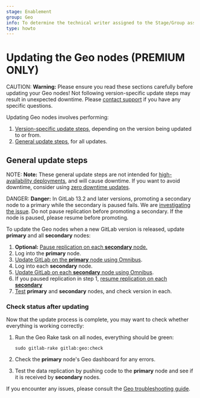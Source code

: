 ```yaml
---
stage: Enablement
group: Geo
info: To determine the technical writer assigned to the Stage/Group associated with this page, see https://about.gitlab.com/handbook/engineering/ux/technical-writing/#designated-technical-writers
type: howto
---
```


# Updating the Geo nodes **(PREMIUM ONLY)**

CAUTION: **Warning:**
Please ensure you read these sections carefully before updating your Geo nodes! Not following version-specific update steps may result in unexpected downtime. Please [contact support](https://about.gitlab.com/support/#contact-support) if you have any specific questions.

Updating Geo nodes involves performing:

1. [Version-specific update steps](version_specific_updates.md), depending on the
   version being updated to or from.
1. [General update steps](#general-update-steps), for all updates.

## General update steps

NOTE: **Note:**
These general update steps are not intended for [high-availability deployments](https://docs.gitlab.com/omnibus/update/README.html#multi-node--ha-deployment), and will cause downtime. If you want to avoid downtime, consider using [zero downtime updates](https://docs.gitlab.com/omnibus/update/README.html#zero-downtime-updates).

DANGER: **Danger:**
In GitLab 13.2 and later versions, promoting a secondary node to a primary while the secondary is paused fails. We are [investigating the issue](https://gitlab.com/gitlab-org/gitlab/-/issues/225173). Do not pause replication before promoting a secondary. If the node is paused, please resume before promoting.

To update the Geo nodes when a new GitLab version is released, update **primary**
and all **secondary** nodes:

1. **Optional:** [Pause replication on each **secondary** node.](../index.md#pausing-and-resuming-replication)
1. Log into the **primary** node.
1. [Update GitLab on the **primary** node using Omnibus](https://docs.gitlab.com/omnibus/update/README.html).
1. Log into each **secondary** node.
1. [Update GitLab on each **secondary** node using Omnibus](https://docs.gitlab.com/omnibus/update/README.html).
1. If you paused replication in step 1, [resume replication on each **secondary**](../index.md#pausing-and-resuming-replication)
1. [Test](#check-status-after-updating) **primary** and **secondary** nodes, and check version in each.

### Check status after updating

Now that the update process is complete, you may want to check whether
everything is working correctly:

1. Run the Geo Rake task on all nodes, everything should be green:

   ```shell
   sudo gitlab-rake gitlab:geo:check
   ```

1. Check the **primary** node's Geo dashboard for any errors.
1. Test the data replication by pushing code to the **primary** node and see if it
   is received by **secondary** nodes.

If you encounter any issues, please consult the [Geo troubleshooting guide](troubleshooting.md).
